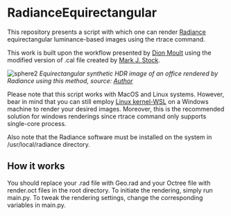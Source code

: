 # RadianceEquirectangular

This repository presents a script with which one can render [Radiance](https://www.radiance-online.org) equirectangular luminance-based images using the rtrace command.

This work is built upon the workflow presented by [Dion Moult](https://thinkmoult.com/create-360-vr-panoramas-with-radiance.html) using the modified version of .cal file created by [Mark J. Stock](http://markjstock.org/).

![sphere2](https://user-images.githubusercontent.com/47574645/140939877-2a10de78-d97a-4a97-a885-effacf5d4054.jpg)
*Equirectangular synthetic HDR image of an office rendered by Radiance using this method, source: [Author](https://github.com/maqorbani)*


Please note that this script works with MacOS and Linux systems. However, bear in mind that you can still employ [Linux kernel-WSL](https://docs.microsoft.com/en-us/windows/wsl/install) on a Windows machine to render your desired images. Moreover, this is the recommended solution for windows renderings since rtrace command only supports single-core process.

Also note that the Radiance software must be installed on the system in /usr/local/radiance directory.


## How it works

You should replace your .rad file with Geo.rad and your Octree file with render.oct files in the root directory. To initiate the rendering, simply run main.py.
To tweak the rendering settings, change the corresponding variables in main.py.
